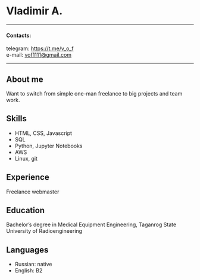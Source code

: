 # Vladimir A.
---

#### Contacts:
telegram: https://t.me/v_o_f  
e-mail: vof1111@gmail.com

---
## About me
Want to switch from simple one-man freelance to big projects and team work.

## Skills
- HTML, CSS, Javascript
- SQL
- Python, Jupyter Notebooks
- AWS
- Linux, git

## Experience
Freelance webmaster

## Education
Bachelor’s degree in Medical Equipment Engineering, Taganrog State University of Radioengineering

## Languages
- Russian: native
- English: B2



